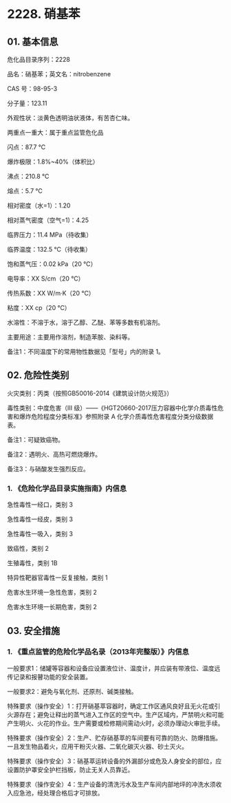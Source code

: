 # 2228. 硝基苯

## 01. 基本信息

危化品目录序列：2228

品名：硝基苯；英文名：nitrobenzene

CAS 号：98-95-3

分子量：123.11

外观性状：淡黄色透明油状液体，有苦杏仁味。

两重点一重大：属于重点监管危化品

闪点：87.7 ℃

爆炸极限：1.8%~40%（体积比）

沸点：210.8 ℃

熔点：5.7 ℃

相对密度（水=1）：1.20

相对蒸气密度（空气=1)：4.25

临界压力：11.4 MPa（待收集）

临界温度：132.5 ℃（待收集）

饱和蒸气压：0.02 kPa（20 ℃）

电导率：XX S/cm（20 ℃）

传热系数：XX W/m·K（20 ℃）

粘度：XX cp（20 ℃）

水溶性：不溶于水，溶于乙醇、乙醚、苯等多数有机溶剂。

主要用途：主要用作溶剂，制造苯胺、染料等。

备注1：不同温度下的常用物性数据见「型号」内的附录 1。

## 02. 危险性类别

火灾类别：丙类（按照GB50016-2014《建筑设计防火规范》）

毒性类别：中度危害（Ⅲ 级）——《HGT20660-2017压力容器中化学介质毒性危害和爆炸危险程度分类标准》参照附录 A 化学介质毒性危害程度分类分级数据表。

备注1：可疑致癌物。

备注2：遇明火、高热可燃烧爆炸。

备注3：与硝酸发生强烈反应。

### 1. 《危险化学品目录实施指南》内信息

急性毒性一经口，类别 3 

急性毒性一经皮，类别 3 

急性毒性一吸入，类别 3

致癌性，类别 2 

生殖毒性，类别 1B

特异性靶器官毒性一反复接触，类别 1 

危害水生环境一急性危害，类别 2 

危害水生环境一长期危害，类别 2

## 03. 安全措施

### 1. 《重点监管的危险化学品名录（2013年完整版）》内信息

一般要求1：储罐等容器和设备应设置液位计、温度计，并应装有带液位、温度远传记录和报瞽功能的安全装置。

一般要求2：避免与氧化剂、还原剂、碱类接触。

特殊要求（操作安全）1：打开硝基萃容器时，确定工作区通风良好且无火花或引火源存在；避免让释出的蒸气进入工作区的空气中。生产区域内，严禁明火和可能产生明火、火花的作业。生产需要或检修期间需动火时，必须办理动火审批手续。

特殊要求（操作安全）2：生产、贮存硝基萃的车间要有可靠的防火、防爆措施。一且发生物品着火，应用干粉灭火器、二氧化碳灭火器、砂土灭火。

特殊要求（操作安全）3：硝基萃运转设备的外漏部分或危及人身安全的部位，应设置防护罩安全护栏挡板，防止无关人员靠近。

特殊要求（操作安全）4：生产设备的清洗污水及生产车间内部地坪的冲洗水须收入应急池，经处理合格后才可排放。
